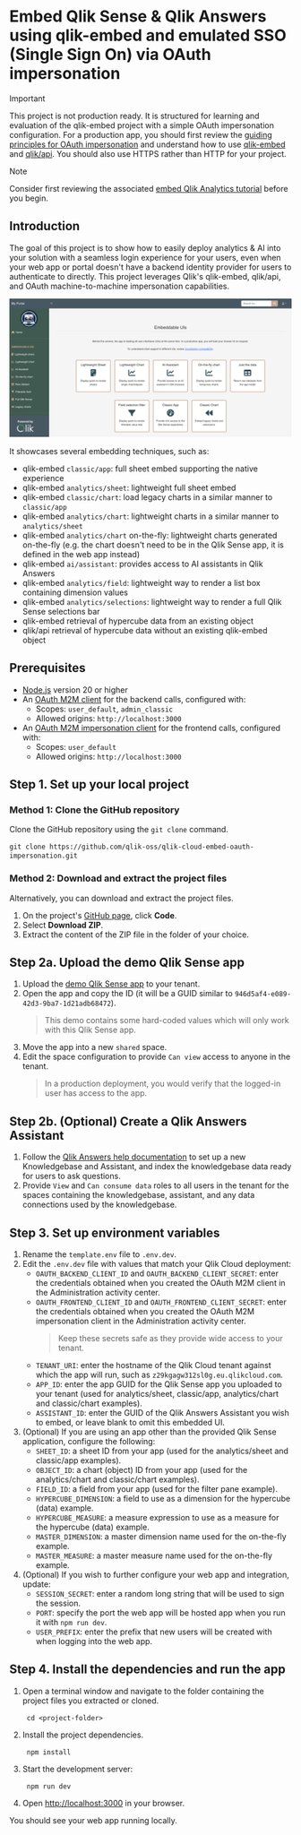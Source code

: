 
# Embed Qlik Sense & Qlik Answers using qlik-embed and emulated SSO (Single Sign On) via OAuth impersonation

> [!IMPORTANT]
> This project is not production ready. It is structured for learning and evaluation of the qlik-embed project with a
simple OAuth impersonation configuration.
> For a production app, you should first review the [guiding principles for OAuth impersonation](https://qlik.dev/authenticate/oauth/guiding-principles-oauth-impersonation/) and understand how to use
[qlik-embed](https://qlik.dev/embed/qlik-embed/) and [qlik/api](https://qlik.dev/toolkits/qlik-api/). You should also
use HTTPS rather than HTTP for your project.

> [!NOTE]
> Consider first reviewing the associated [embed Qlik Analytics tutorial](https://qlik.dev/embed/qlik-embed/quickstart/qlik-embed-impersonation-tutorial/) before you begin.

## Introduction

The goal of this project is to show how to easily deploy analytics & AI into your solution with a seamless login
experience for your users, even when your web app or portal doesn't have a backend identity provider for users to authenticate to directly. This project leverages Qlik's qlik-embed, qlik/api, and OAuth machine-to-machine impersonation
capabilities.

<img src="src/img/screenshot.png" width="600" alt="Screenshot of resulting embedded app"/>

It showcases several embedding techniques, such as:

- qlik-embed `classic/app`: full sheet embed supporting the native experience
- qlik-embed `analytics/sheet`: lightweight full sheet embed
- qlik-embed `classic/chart`: load legacy charts in a similar manner to `classic/app`
- qlik-embed `analytics/chart`: lightweight charts in a similar manner to `analytics/sheet`
- qlik-embed `analytics/chart` on-the-fly: lightweight charts generated on-the-fly (e.g. the chart doesn't need to be in the Qlik Sense app, it is defined in the web app instead)
- qlik-embed `ai/assistant`: provides access to AI assistants in Qlik Answers
- qlik-embed `analytics/field`: lightweight way to render a list box containing dimension values
- qlik-embed `analytics/selections`: lightweight way to render a full Qlik Sense selections bar
- qlik-embed retrieval of hypercube data from an existing object
- qlik/api retrieval of hypercube data without an existing qlik-embed object

## Prerequisites

- [Node.js](https://nodejs.org) version 20 or higher
- An [OAuth M2M client](https://qlik.dev/authenticate/oauth/create/create-oauth-client/) for the backend calls, configured with:
    - Scopes: `user_default`, `admin_classic`
    - Allowed origins: `http://localhost:3000`
- An [OAuth M2M impersonation client](https://qlik.dev/authenticate/oauth/create-oauth-client-m2m-impersonation/) for the frontend calls, configured with:
    - Scopes: `user_default`
    - Allowed origins: `http://localhost:3000`

## Step 1. Set up your local project

### Method 1: Clone the GitHub repository

Clone the GitHub repository using the `git clone` command.

```shell
git clone https://github.com/qlik-oss/qlik-cloud-embed-oauth-impersonation.git
```

### Method 2: Download and extract the project files

Alternatively, you can download and extract the project files.

1. On the project's [GitHub page](https://github.com/qlik-oss/qlik-cloud-embed-oauth-impersonation), click **Code**.
1. Select **Download ZIP**.
1. Extract the content of the ZIP file in the folder of your choice.

## Step 2a. Upload the demo Qlik Sense app

1. Upload the [demo Qlik Sense app](./qlik_app/Consumer%20Sales.qvf) to your tenant.
1. Open the app and copy the ID (it will be a GUID similar to `946d5af4-e089-42d3-9ba7-1d21adb68472`).
    > This demo contains some hard-coded values which will only work with this Qlik Sense app.
1. Move the app into a new `shared` space.
1. Edit the space configuration to provide `Can view` access to anyone in the tenant.
    > In a production deployment, you would verify that the logged-in user has access to the app.

## Step 2b. (Optional) Create a Qlik Answers Assistant

1. Follow the [Qlik Answers help documentation](https://help.qlik.com/en-US/cloud-services/Subsystems/Hub/Content/Sense_Hub/QlikAnswers/Qlik-Answers.htm)
   to set up a new Knowledgebase and Assistant, and index the knowledgebase data
   ready for users to ask questions.
2. Provide `View` and `Can consume data` roles to all users in the tenant for the
   spaces containing the knowledgebase, assistant, and any data connections used
   by the knowledgebase.

## Step 3. Set up environment variables

1. Rename the `template.env` file to `.env.dev`.
2. Edit the `.env.dev` file with values that match your Qlik Cloud deployment:
    - `OAUTH_BACKEND_CLIENT_ID` and `OAUTH_BACKEND_CLIENT_SECRET`: enter the credentials obtained when you created the OAuth M2M client in the Administration activity center.
    - `OAUTH_FRONTEND_CLIENT_ID` and `OAUTH_FRONTEND_CLIENT_SECRET`: enter the credentials obtained when you created the OAuth M2M impersonation client in the Administration activity center.
      > Keep these secrets safe as they provide wide access to your tenant.
    - `TENANT_URI`: enter the hostname of the Qlik Cloud tenant against which the app will run, such as
    `z29kgagw312sl0g.eu.qlikcloud.com`.
    - `APP_ID`: enter the app GUID for the Qlik Sense app you uploaded to your tenant (used for analytics/sheet, classic/app, analytics/chart and classic/chart examples).
    - `ASSISTANT_ID`: enter the GUID of the Qlik Answers Assistant you wish to embed, or leave blank to omit this embedded UI.
3. (Optional) If you are using an app other than the provided Qlik Sense application,
   configure the following:
    - `SHEET_ID`: a sheet ID from your app (used for the analytics/sheet and classic/app examples).
    - `OBJECT_ID`: a chart (object) ID from your app (used for the analytics/chart and classic/chart examples).
    - `FIELD_ID`: a field from your app (used for the filter pane example).
    - `HYPERCUBE_DIMENSION`: a field to use as a dimension for the hypercube (data) example.
    - `HYPERCUBE_MEASURE`: a measure expression to use as a measure for the hypercube (data) example.
    - `MASTER_DIMENSION`: a master dimension name used for the on-the-fly example.
    - `MASTER_MEASURE`: a master measure name used for the on-the-fly example.
4. (Optional) If you wish to further configure your web app and integration, update:
   - `SESSION_SECRET`: enter a random long string that will be used to sign the session.
   - `PORT`: specify the port the web app will be hosted app when you run it with `npm run dev`.
   - `USER_PREFIX`: enter the prefix that new users will be created with when logging into the web app.

## Step 4. Install the dependencies and run the app

1. Open a terminal window and navigate to the folder containing the project files you extracted or cloned.

   ```shell
    cd <project-folder>
    ```

1. Install the project dependencies.

   ```shell
    npm install
    ```

1. Start the development server:

   ```shell
    npm run dev
    ```

1. Open <http://localhost:3000> in your browser.

You should see your web app running locally.
